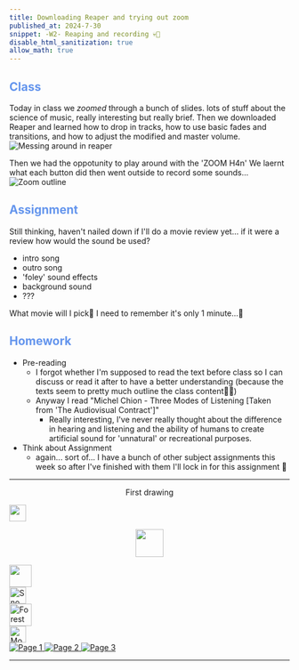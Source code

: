 ```yaml
---
title: Downloading Reaper and trying out zoom
published_at: 2024-7-30
snippet: -W2- Reaping and recording 💀🎤
disable_html_sanitization: true
allow_math: true
---
```


<h2 style="color:CornflowerBlue;">Class</h2>

Today in class we *zoomed* through a bunch of slides. lots of stuff about the science of music, really interesting but really brief.
Then we downloaded Reaper and learned how to drop in tracks, how to use basic fades and transitions, and how to adjust the modified and master volume.
![Messing around in reaper](/w2/ReaperDay1.png)

Then we had the oppotunity to play around with the 'ZOOM H4n'
We laernt what each button did then went outside to record some sounds...
![Zoom outline](/w2/ZoomAnnotated.png)

<h2 style="color:CornflowerBlue;">Assignment</h2>

Still thinking, haven't nailed down if I'll do a movie review yet...
if it were a review how would the sound be used?
- intro song
- outro song
- 'foley' sound effects
- background sound
- ???

What movie will I pick🤔
I need to remember it's only 1 minute...🙊

<h2 style="color:CornflowerBlue;">Homework</h2>

- Pre-reading
    - I forgot whether I'm supposed to read the text before class so I can discuss or read it after to have a better understanding (because the texts seem to pretty much outline the class content🤷‍♂️)
    - Anyway I read "Michel Chion - Three Modes of Listening [Taken from 'The Audiovisual Contract']"
        - Really interesting, I've never really thought about the difference in hearing and listening and the ability of humans to create artificial sound for 'unnatural' or recreational purposes.
- Think about Assignment 
    - again... sort of... I have a bunch of other subject assignments this week so after I've finished with them I'll lock in for this assignment 🫡

---

<p style="text-align: center;">First drawing</p>



<a href="/01-first-blog-post">
<img src="/Images/Union-3.png" width="30" height="30">
</a>

<p style="text-align: center;">
<a href="/">
<img src="/Images/Union-2.png" width="50" height="50">
</a>
</p>

<a href="/03-learning-reaper-pt2">
<img src="/Images/Union.png" width="40" height="40">
</a>

<div class="row">
  <div class="column">
    <img src="/Images/Union-3.png" alt="Snow" width= "30">
  </div>
  <div class="column">
    <img src="/Images/Union-2.png" alt="Forest" width= "40">
  </div>
  <div class="column">
    <img src="/Images/Union.png" alt="Mountains" width= "30">
  </div>
</div>


<body>
    <div class="container">
        <a href="/01-first-blog-post" class="button left">
            <img src="/Images/Union-3.png" alt="Page 1">
        </a>
        <a href="/" class="button middle">
            <img src="/Images/Union-2.png" alt="Page 2">
        </a>
        <a href="/03-learning-reaper-pt2" class="button right">
            <img src="/Images/Union.png" alt="Page 3">
        </a>
    </div>
</body>

---
